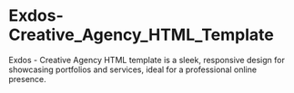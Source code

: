 # Exdos-Creative_Agency_HTML_Template
Exdos - Creative Agency HTML template is a sleek, responsive design for showcasing portfolios and services, ideal for a professional online presence.
